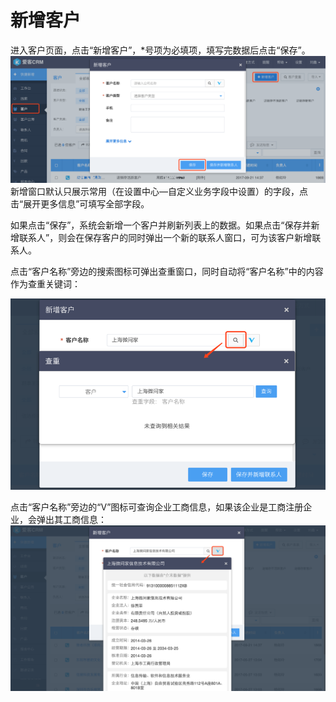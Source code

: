 # 新增客户

进入客户页面，点击“新增客户”，\*号项为必填项，填写完数据后点击“保存”。![](/assets/新增客户01.png)新增窗口默认只展示常用（在设置中心—自定义业务字段中设置）的字段，点击“展开更多信息”可填写全部字段。

如果点击“保存”，系统会新增一个客户并刷新列表上的数据。如果点击“保存并新增联系人”，则会在保存客户的同时弹出一个新的联系人窗口，可为该客户新增联系人。

点击“客户名称”旁边的搜索图标可弹出查重窗口，同时自动将“客户名称”中的内容作为查重关键词：

![](/assets/新增客户04.png)

点击“客户名称”旁边的“V”图标可查询企业工商信息，如果该企业是工商注册企业，会弹出其工商信息：![](/assets/新增客户05.png)

